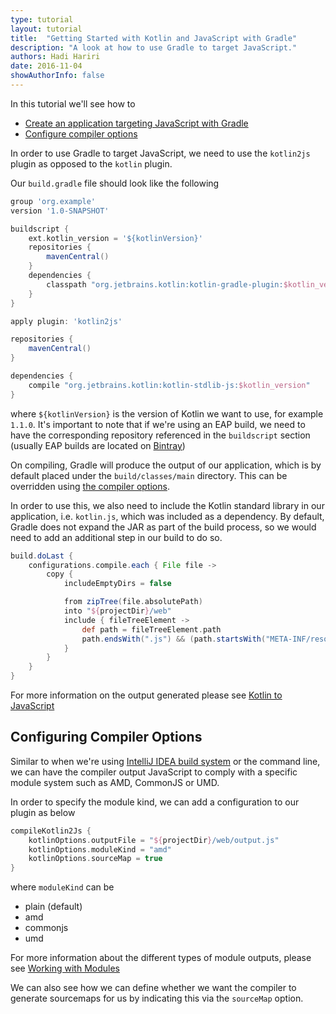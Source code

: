 ```yaml
---
type: tutorial
layout: tutorial
title:  "Getting Started with Kotlin and JavaScript with Gradle"
description: "A look at how to use Gradle to target JavaScript."
authors: Hadi Hariri 
date: 2016-11-04
showAuthorInfo: false
---
```


In this tutorial we'll see how to

* [Create an application targeting JavaScript with Gradle](#Creatinganapplicationtargetingjavascript)
* [Configure compiler options](#configuringcompileroptions)

In order to use Gradle to target JavaScript, we need to use the `kotlin2js` plugin as opposed to the `kotlin` plugin.

Our `build.gradle` file should look like the following

```groovy
group 'org.example'
version '1.0-SNAPSHOT'

buildscript {
    ext.kotlin_version = '${kotlinVersion}'
    repositories {
        mavenCentral()
    }
    dependencies {
        classpath "org.jetbrains.kotlin:kotlin-gradle-plugin:$kotlin_version"
    }
}

apply plugin: 'kotlin2js'

repositories {
    mavenCentral()
}

dependencies {
    compile "org.jetbrains.kotlin:kotlin-stdlib-js:$kotlin_version"
}

```

where `${kotlinVersion}` is the version of Kotlin we want to use, for example `1.1.0`. It's important to note that
if we're using an EAP build, we need to have the corresponding repository referenced in the `buildscript` section (usually EAP builds are located on [Bintray](https://bintray.com/kotlin))

On compiling, Gradle will produce the output of our application, which is by default placed under the `build/classes/main` directory. This can be overridden using [the compiler options](#configuringcompileroptions).

In order to use this, we also need to include the Kotlin standard library in our application, i.e. `kotlin.js`, which was included as a dependency. By default,
Gradle does not expand the JAR as part of the build process, so we would need to add an additional step in our build to do so.

```groovy
build.doLast {
    configurations.compile.each { File file ->
        copy {
            includeEmptyDirs = false

            from zipTree(file.absolutePath)
            into "${projectDir}/web"
            include { fileTreeElement ->
                def path = fileTreeElement.path
                path.endsWith(".js") && (path.startsWith("META-INF/resources/") || !path.startsWith("META-INF/"))
            }
        }
    }
}
```

For more information on the output generated please see [Kotlin to JavaScript](../kotlin-to-javascript/kotlin-to-javascript.html)

## Configuring Compiler Options

Similar to when we're using [IntelliJ IDEA build system](../getting-started-idea/getting-started-with-intellij-idea.md) or the command line, we can have the compiler output JavaScript to comply with a specific module system such as AMD, CommonJS or UMD. 

In order to specify the module kind, we can add a configuration to our plugin as below

```groovy
compileKotlin2Js {
    kotlinOptions.outputFile = "${projectDir}/web/output.js"
    kotlinOptions.moduleKind = "amd"
    kotlinOptions.sourceMap = true
}
```

where `moduleKind` can be

* plain (default)
* amd
* commonjs
* umd

For more information about the different types of module outputs, please see [Working with Modules](../working-with-modules/working-with-modules.md)

We can also see how we can define whether we want the compiler to generate sourcemaps for us by indicating this via the `sourceMap` option. 
